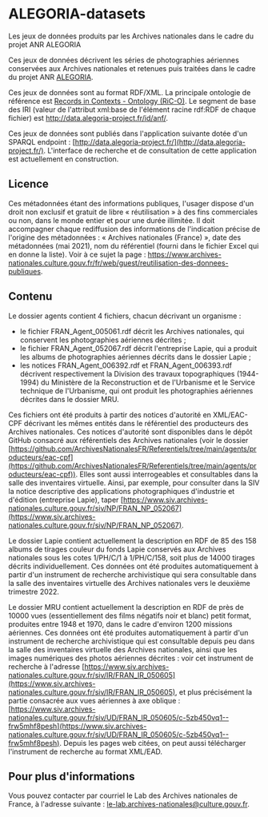 # ALEGORIA-datasets


Les jeux de données produits par les Archives nationales dans le cadre du projet ANR ALEGORIA

Ces jeux de données décrivent les séries de photographies aériennes conservées aux Archives nationales et retenues puis traitées dans le cadre du projet ANR [ALEGORIA](https://www.alegoria-project.fr).

Ces jeux de données sont au format RDF/XML. La principale ontologie de référence est [Records in Contexts - Ontology (RiC-O)](https://www.ica.org/standards/RiC/ontology). Le segment de base des IRI (valeur de l'attribut xml:base de l'élément racine rdf:RDF de chaque fichier) est http://data.alegoria-project.fr/id/anf/. 

Ces jeux de données sont publiés dans l'application suivante dotée d'un SPARQL endpoint : [http://data.alegoria-project.fr/](http://data.alegoria-project.fr/). L'interface de recherche et de consultation de cette application est actuellement en construction. 

## Licence

Ces métadonnées étant des informations publiques, l'usager dispose d'un droit non exclusif et gratuit de libre « réutilisation » à des fins commerciales ou non, dans le monde entier et pour une durée illimitée. Il doit accompagner chaque rediffusion des informations de l'indication précise de l'origine des métadonnées : « Archives nationales (France) », date des métadonnées (mai 2021), nom du référentiel (fourni dans le fichier Excel qui en donne la liste). Voir à ce sujet la page : https://www.archives-nationales.culture.gouv.fr/fr/web/guest/reutilisation-des-donnees-publiques.

## Contenu

Le dossier agents contient 4 fichiers, chacun décrivant un organisme :
- le fichier FRAN_Agent_005061.rdf décrit les Archives nationales, qui conservent les photographies aériennes décrites ;
- le fichier FRAN_Agent_052067.rdf décrit l'entreprise Lapie, qui a produit les albums de photographies aériennes décrits dans le dossier Lapie ;
- les notices FRAN_Agent_006392.rdf et FRAN_Agent_006393.rdf décrivent respectivement la Division des travaux topographiques (1944-1994) du Ministère de la Reconstruction et de l'Urbanisme et le Service technique de l'Urbanisme, qui ont produit les photographies aériennes décrites dans le dossier MRU.


Ces fichiers ont été produits à partir des notices d'autorité en XML/EAC-CPF décrivant les mêmes entités dans le référentiel des producteurs des Archives nationales. Ces notices d'autorité sont disponibles dans le dépôt GitHub consacré aux référentiels des Archives nationales (voir le dossier [https://github.com/ArchivesNationalesFR/Referentiels/tree/main/agents/producteurs/eac-cpf](https://github.com/ArchivesNationalesFR/Referentiels/tree/main/agents/producteurs/eac-cpf)). Elles sont aussi interrogeables et consultables dans la salle des inventaires virtuelle. Ainsi, par exemple, pour consulter dans la SIV la notice descriptive des applications photographiques d'industrie et d'édition (entreprise Lapie), taper [https://www.siv.archives-nationales.culture.gouv.fr/siv/NP/FRAN_NP_052067](https://www.siv.archives-nationales.culture.gouv.fr/siv/NP/FRAN_NP_052067).

Le dossier Lapie contient actuellement la description en RDF de 85 des 158 albums de tirages couleur du fonds Lapie conservés aux Archives nationales sous les cotes 1/PH/C/1 à 1/PH/C/158, soit plus de 14000 tirages décrits individuellement. Ces données ont été produites automatiquement à partir d'un instrument de recherche archivistique qui sera consultable dans la salle des inventaires virtuelle des Archives nationales vers le deuxième trimestre 2022.

Le dossier MRU contient actuellement la description en RDF de près de 10000 vues (essentiellement des films négatifs noir et blanc) petit format, produites entre 1948 et 1970, dans le cadre d'environ 1200 missions aériennes. Ces données ont été produites automatiquement à partir d'un instrument de recherche archivistique qui est consultable depuis peu dans la salle des inventaires virtuelle des Archives nationales, ainsi que les images numériques des photos aériennes décrites : voir cet instrument de recherche à l'adresse [https://www.siv.archives-nationales.culture.gouv.fr/siv/IR/FRAN_IR_050605](https://www.siv.archives-nationales.culture.gouv.fr/siv/IR/FRAN_IR_050605), et plus précisément la partie consacrée aux vues aériennes à axe oblique : [https://www.siv.archives-nationales.culture.gouv.fr/siv/UD/FRAN_IR_050605/c-5zb450vq1--frw5mhf8pesh](https://www.siv.archives-nationales.culture.gouv.fr/siv/UD/FRAN_IR_050605/c-5zb450vq1--frw5mhf8pesh). Depuis les pages web citées, on peut aussi télécharger l'instrument de recherche au format XML/EAD.

## Pour plus d'informations

Vous pouvez contacter par courriel le Lab des Archives nationales de France, à l'adresse suivante :  <le-lab.archives-nationales@culture.gouv.fr>.
